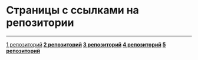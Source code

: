 <!DOCTYPE html>
<html>
<head>
<meta name="viewport" content="width=device-width, initial-scale=1">
</head>
<body>

<h1>Страницы с ссылками на репозитории</h1>
<hr>
<a href="https://github.com/NatashaMamatkulova/tothemoon">1 репозиторий</a><b>
<a href="https://github.com/NatashaMamatkulova/watch_store">2 репозиторий</a>
<a href="https://github.com/NatashaMamatkulova/sa">3 репозиторий</a>
<a href="https://github.com/NatashaMamatkulova/game">4 репозиторий</a>
<a href="https://github.com/NatashaMamatkulova/l789">5 репозиторий</a>
</body>
</html>
